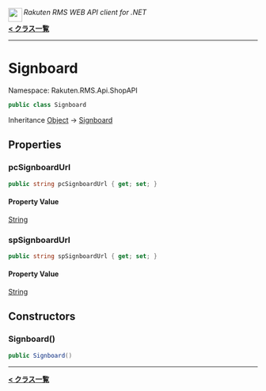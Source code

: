 <img align="left" style="height: 2em;" src="https://webservice.rakuten.co.jp/favicon.ico"><em>Rakuten RMS WEB API client for .NET</em>

[**< クラス一覧**](./)
- - -

# Signboard

Namespace: Rakuten.RMS.Api.ShopAPI

```csharp
public class Signboard
```

Inheritance [Object](https://docs.microsoft.com/en-us/dotnet/api/system.object) → [Signboard](./rakuten.rms.api.shopapi.signboard)

## Properties

### <a id="properties-pcsignboardurl"/>**pcSignboardUrl**

```csharp
public string pcSignboardUrl { get; set; }
```

#### Property Value

[String](https://docs.microsoft.com/en-us/dotnet/api/system.string)<br>

### <a id="properties-spsignboardurl"/>**spSignboardUrl**

```csharp
public string spSignboardUrl { get; set; }
```

#### Property Value

[String](https://docs.microsoft.com/en-us/dotnet/api/system.string)<br>

## Constructors

### <a id="constructors-.ctor"/>**Signboard()**

```csharp
public Signboard()
```


- - -
[**< クラス一覧**](./)
